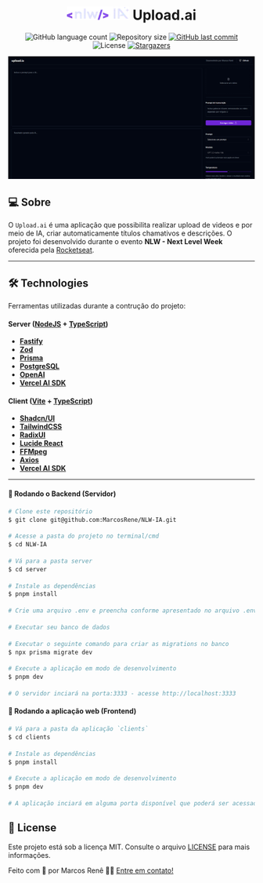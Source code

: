 <h1 align="center">
  <img
    src=".github/assets/logo.webp"
    alt="nlw ai logo"
    title="nlw ai logo"
  />
  Upload.ai
</h1>

<p align="center">
  <img alt="GitHub language count" src="https://img.shields.io/github/languages/count/MarcosRene/NLW-AI">

  <img alt="Repository size" src="https://img.shields.io/github/repo-size/MarcosRene/NLW-AI">

  <a href="https://github.com/MarcosRene/NLW-AI/commits/main">
    <img alt="GitHub last commit" src="https://img.shields.io/github/last-commit/MarcosRene/NLW-AI">
  </a>

   <img alt="License" src="https://img.shields.io/badge/license-MIT-blue">

   <a href="https://github.com/MarcosRene/NLW-AI/stargazers">
    <img alt="Stargazers" src="https://img.shields.io/github/stars/MarcosRene/NLW-AI?style=social">
  </a>
</p>

<p>
  <img src=".github/assets/cover.png" alt="nlw-ai-cover" />
</p>

## 💻 Sobre

O `Upload.ai` é uma aplicação que possibilita realizar upload de videos e por meio de IA, criar automaticamente títulos chamativos e descrições. O projeto foi desenvolvido durante o evento **NLW - Next Level Week** oferecida pela [Rocketseat](https://www.rocketseat.com.br/).

---

## 🛠 Technologies

Ferramentas utilizadas durante a contrução do projeto:

#### **Server**  ([NodeJS](https://nodejs.org/en/)  +  [TypeScript](https://www.typescriptlang.org/))

-   **[Fastify](https://www.fastify.io/)**
-   **[Zod](https://github.com/colinhacks/zod)**
-   **[Prisma](https://www.prisma.io/)**
-   **[PostgreSQL](https://www.postgresql.org/)**
-   **[OpenAI](https://github.com/openai/openai-node)**
-   **[Vercel AI SDK](https://github.com/vercel/ai)**

#### **Client**  ([Vite](https://vitejs.dev/)  +  [TypeScript](https://www.typescriptlang.org/))

-   **[Shadcn/UI](https://ui.shadcn.com/)**
-   **[TailwindCSS](https://tailwindcss.com/)**
-   **[RadixUI](https://www.radix-ui.com/)**
-   **[Lucide React](https://lucide.dev/)**
-   **[FFMpeg](https://ffmpegwasm.netlify.app/docs/overview)**
-   **[Axios](https://github.com/axios/axios)**
-   **[Vercel AI SDK](https://github.com/vercel/ai)**

---

#### 🎲 Rodando o Backend (Servidor)

```bash
# Clone este repositório
$ git clone git@github.com:MarcosRene/NLW-IA.git

# Acesse a pasta do projeto no terminal/cmd
$ cd NLW-IA

# Vá para a pasta server
$ cd server

# Instale as dependências
$ pnpm install

# Crie uma arquivo .env e preencha conforme apresentado no arquivo .env.example

# Executar seu banco de dados

# Executar o seguinte comando para criar as migrations no banco
$ npx prisma migrate dev

# Execute a aplicação em modo de desenvolvimento
$ pnpm dev

# O servidor inciará na porta:3333 - acesse http://localhost:3333
```

#### 🧭 Rodando a aplicação web (Frontend)

```bash
# Vá para a pasta da aplicação `clients`
$ cd clients

# Instale as dependências
$ pnpm install

# Execute a aplicação em modo de desenvolvimento
$ pnpm dev

# A aplicação inciará em alguma porta disponível que poderá ser acessada pelo navegador
```

## 📝 License

Este projeto está sob a licença MIT. Consulte o arquivo [LICENSE](./LICENSE) para mais informações.

Feito com 💜 por Marcos Renê 👋🏽 [Entre em contato!](https://www.linkedin.com/in/marcosrene/)

